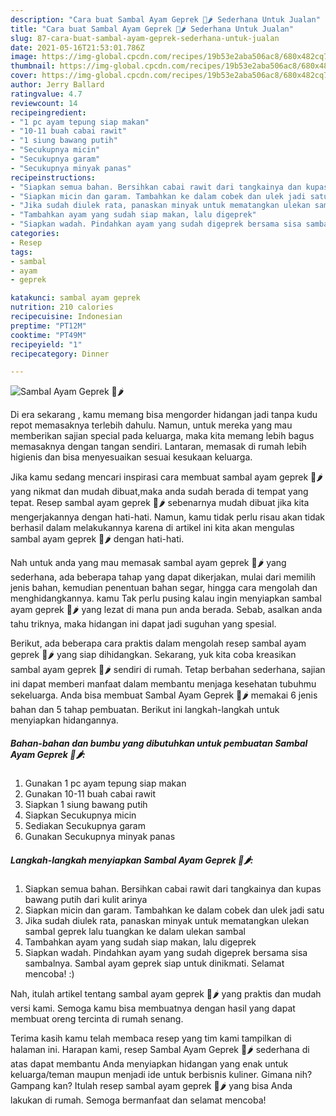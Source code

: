 ```yaml
---
description: "Cara buat Sambal Ayam Geprek 🐔🌶️ Sederhana Untuk Jualan"
title: "Cara buat Sambal Ayam Geprek 🐔🌶️ Sederhana Untuk Jualan"
slug: 87-cara-buat-sambal-ayam-geprek-sederhana-untuk-jualan
date: 2021-05-16T21:53:01.786Z
image: https://img-global.cpcdn.com/recipes/19b53e2aba506ac8/680x482cq70/sambal-ayam-geprek-🐔🌶️-foto-resep-utama.jpg
thumbnail: https://img-global.cpcdn.com/recipes/19b53e2aba506ac8/680x482cq70/sambal-ayam-geprek-🐔🌶️-foto-resep-utama.jpg
cover: https://img-global.cpcdn.com/recipes/19b53e2aba506ac8/680x482cq70/sambal-ayam-geprek-🐔🌶️-foto-resep-utama.jpg
author: Jerry Ballard
ratingvalue: 4.7
reviewcount: 14
recipeingredient:
- "1 pc ayam tepung siap makan"
- "10-11 buah cabai rawit"
- "1 siung bawang putih"
- "Secukupnya micin"
- "Secukupnya garam"
- "Secukupnya minyak panas"
recipeinstructions:
- "Siapkan semua bahan. Bersihkan cabai rawit dari tangkainya dan kupas bawang putih dari kulit arinya"
- "Siapkan micin dan garam. Tambahkan ke dalam cobek dan ulek jadi satu"
- "Jika sudah diulek rata, panaskan minyak untuk mematangkan ulekan sambal geprek lalu tuangkan ke dalam ulekan sambal"
- "Tambahkan ayam yang sudah siap makan, lalu digeprek"
- "Siapkan wadah. Pindahkan ayam yang sudah digeprek bersama sisa sambalnya. Sambal ayam geprek siap untuk dinikmati. Selamat mencoba! :)"
categories:
- Resep
tags:
- sambal
- ayam
- geprek

katakunci: sambal ayam geprek 
nutrition: 210 calories
recipecuisine: Indonesian
preptime: "PT12M"
cooktime: "PT49M"
recipeyield: "1"
recipecategory: Dinner

---
```



![Sambal Ayam Geprek 🐔🌶️](https://img-global.cpcdn.com/recipes/19b53e2aba506ac8/680x482cq70/sambal-ayam-geprek-🐔🌶️-foto-resep-utama.jpg)

Di era  sekarang , kamu memang bisa mengorder hidangan jadi tanpa kudu repot memasaknya terlebih dahulu. Namun, untuk mereka yang mau memberikan sajian special pada keluarga, maka kita memang lebih bagus memasaknya dengan tangan sendiri. Lantaran, memasak di rumah lebih higienis dan bisa menyesuaikan sesuai kesukaan keluarga.

Jika kamu sedang mencari inspirasi cara membuat sambal ayam geprek 🐔🌶️ yang nikmat dan mudah dibuat,maka anda sudah berada di tempat yang tepat. Resep sambal ayam geprek 🐔🌶️  sebenarnya mudah dibuat jika kita mengerjakannya dengan hati-hati. Namun, kamu tidak perlu risau akan tidak berhasil dalam melakukannya 
karena di artikel ini kita akan mengulas sambal ayam geprek 🐔🌶️ dengan hati-hati.  



Nah untuk anda yang mau memasak sambal ayam geprek 🐔🌶️ yang sederhana, ada beberapa tahap yang dapat dikerjakan, mulai dari memilih jenis bahan, kemudian penentuan bahan segar, hingga cara mengolah dan menghidangkannya. kamu Tak perlu pusing kalau ingin menyiapkan sambal ayam geprek 🐔🌶️ yang lezat di mana pun anda berada. Sebab, asalkan anda  tahu triknya, maka hidangan ini dapat jadi suguhan yang spesial.

Berikut, ada beberapa cara praktis  dalam mengolah resep sambal ayam geprek 🐔🌶️ yang siap dihidangkan. Sekarang, yuk kita coba kreasikan sambal ayam geprek 🐔🌶️ sendiri di rumah. Tetap berbahan sederhana, sajian ini dapat memberi manfaat dalam membantu menjaga kesehatan tubuhmu sekeluarga. Anda bisa membuat Sambal Ayam Geprek 🐔🌶️ memakai 6 jenis bahan dan 5 tahap pembuatan. Berikut ini langkah-langkah untuk menyiapkan hidangannya.

<!--inarticleads1-->

##### Bahan-bahan dan bumbu yang dibutuhkan untuk pembuatan Sambal Ayam Geprek 🐔🌶️:

1. Gunakan 1 pc ayam tepung siap makan
1. Gunakan 10-11 buah cabai rawit
1. Siapkan 1 siung bawang putih
1. Siapkan Secukupnya micin
1. Sediakan Secukupnya garam
1. Gunakan Secukupnya minyak panas




<!--inarticleads2-->

##### Langkah-langkah menyiapkan Sambal Ayam Geprek 🐔🌶️:

1. Siapkan semua bahan. Bersihkan cabai rawit dari tangkainya dan kupas bawang putih dari kulit arinya
1. Siapkan micin dan garam. Tambahkan ke dalam cobek dan ulek jadi satu
1. Jika sudah diulek rata, panaskan minyak untuk mematangkan ulekan sambal geprek lalu tuangkan ke dalam ulekan sambal
1. Tambahkan ayam yang sudah siap makan, lalu digeprek
1. Siapkan wadah. Pindahkan ayam yang sudah digeprek bersama sisa sambalnya. Sambal ayam geprek siap untuk dinikmati. Selamat mencoba! :)




Nah, itulah artikel tentang  sambal ayam geprek 🐔🌶️  yang praktis dan mudah versi kami. Semoga kamu bisa membuatnya dengan hasil yang dapat membuat oreng tercinta di rumah senang. 

Terima kasih kamu telah membaca resep yang tim kami tampilkan di halaman ini. Harapan kami, resep  Sambal Ayam Geprek 🐔🌶️ sederhana di atas dapat membantu Anda menyiapkan hidangan yang enak untuk keluarga/teman maupun menjadi ide untuk berbisnis kuliner. Gimana nih? Gampang kan? Itulah resep sambal ayam geprek 🐔🌶️ yang bisa Anda lakukan di rumah. Semoga bermanfaat dan selamat mencoba!

